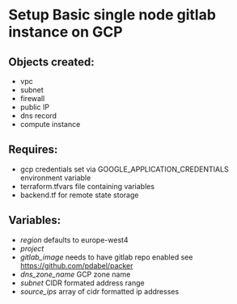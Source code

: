 # Setup Basic single node gitlab instance on GCP

## Objects created:
* vpc
* subnet
* firewall
* public IP
* dns record
* compute instance

## Requires:
* gcp credentials set via GOOGLE_APPLICATION_CREDENTIALS environment variable
* terraform.tfvars file containing variables
* backend.tf for remote state storage

## Variables:
* *region* defaults to europe-west4
* *project* 
* *gitlab_image* needs to have gitlab repo enabled see https://github.com/pdabel/packer
* *dns_zone_name* GCP zone name
* *subnet* CIDR formated address range
* *source_ips* array of cidr formatted ip addresses
